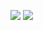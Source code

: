 <p>
  <a href="https://discord.com/users/814589975068803103"><img src="https://img.shields.io/badge/Ducky%20-7289DA.svg?&style=for-the-badge&logo=discord&logoColor=white"></a>
  <a href="https://github.com/duckyjs"><img src="https://img.shields.io/badge/duckyjs%20-1d202b.svg?&style=for-the-badge&logo=github&logoColor=white"></a>
</p>


